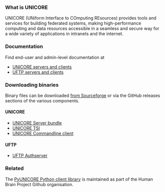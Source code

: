 ### What is UNICORE
UNICORE (UNiform Interface to COmputing REsources) provides tools and
services for building federated systems, making high-performance
computing and data resources accessible in a seamless and secure way
for a wide variety of applications in intranets and the internet.

### Documentation

Find end-user and admin-level documentation at

 - [UNICORE servers and clients](https://unicore-docs.readthedocs.io/en/latest)
 - [UFTP servers and clients](https://uftp-docs.readthedocs.io/en/latest)

### Downloading binaries

Binary files can be downloaded [from Sourceforge](https://sourceforge.net/projects/unicore/files) or
via the GitHub releases sections of the various components.

#### UNICORE

- [UNICORE Server bundle](https://github.com/UNICORE-EU/server-bundle/releases)
- [UNICORE TSI](https://github.com/UNICORE-EU/tsi/releases)
- [UNICORE Commandline client](https://github.com/UNICORE-EU/commandline-client/releases)

#### UFTP

- [UFTP Authserver](https://github.com/UNICORE-EU/uftp/releases/tag/authserver-2.8.2)

### Related

The [PyUNICORE Python client library](https://github.com/HumanBrainProject/pyunicore) is maintained as part of the Human Brain Project Github organisation.

